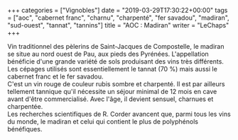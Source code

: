 +++
categories = ["Vignobles"]
date = "2019-03-29T17:30:22+00:00"
tags = ["aoc", "cabernet franc", "charnu", "charpenté", "fer savadou", "madiran", "sud-ouest", "tannat", "tannins"] 
title = "AOC : Madiran"
writer = "LeChaps"
+++

Vin traditionnel des pèlerins de Saint-Jacques de Compostelle, le madiran se situe au nord ouest de Pau, aux pieds des Pyrénées. L'appellation bénéficie d'une grande variété de sols produisant des vins très différents.  
Les cépages utilisés sont essentiellement le tannat (70 %) mais aussi le cabernet franc et le fer savadou.  
C'est un vin rouge de couleur rubis sombre et charpenté. Il est par ailleurs tellement tannique qu'il nécessite un séjour minimal de 12 mois en cave avant d'être commercialisé. Avec l'âge, il devient sensuel, charnues et charpentée.  
Les recherches scientifiques de R. Corder avancent que, parmi tous les vins du monde, le madiran et celui qui contient le plus de polyphénols bénéfiques.
